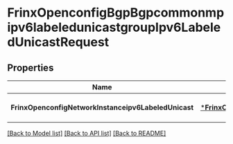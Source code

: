 # FrinxOpenconfigBgpBgpcommonmpipv6labeledunicastgroupIpv6LabeledUnicastRequest

## Properties
Name | Type | Description | Notes
------------ | ------------- | ------------- | -------------
**FrinxOpenconfigNetworkInstanceipv6LabeledUnicast** | [***FrinxOpenconfigBgpBgpcommonmpipv6labeledunicastgroupIpv6LabeledUnicast**](frinx.openconfig.bgp.bgpcommonmpipv6labeledunicastgroup.Ipv6LabeledUnicast.md) |  | [optional] [default to null]

[[Back to Model list]](../README.md#documentation-for-models) [[Back to API list]](../README.md#documentation-for-api-endpoints) [[Back to README]](../README.md)


